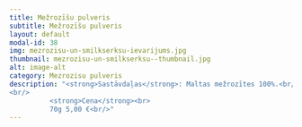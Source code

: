 ```yaml
---
title: Mežrozīšu pulveris
subtitle: Mežrozīšu pulveris
layout: default
modal-id: 38
img: mezrozisu-un-smilkserksu-ievarijums.jpg
thumbnail: mezrozisu-un-smilkserksu--thumbnail.jpg
alt: image-alt
category: Mezrozisu pulveris
description: "<strong>Sastāvdaļas</strong>: Maltas mežrozītes 100%.<br/>
<br/>
          <strong>Cena</strong><br>
          70g 5,00 €<br/>"
---
```

